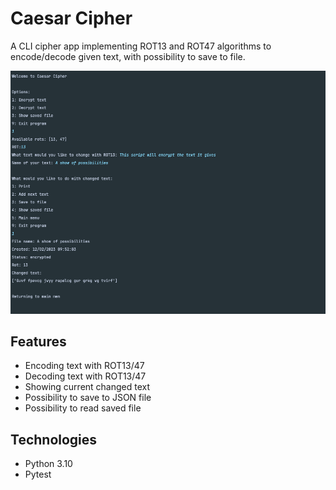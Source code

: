 # Caesar Cipher

A CLI cipher app implementing ROT13 and ROT47 algorithms to encode/decode given text, with possibility to save to file.

![](https://raw.githubusercontent.com/mikowhyHUB/caesar-cipher/main/assets/functionality.png)

## Features
- Encoding text with ROT13/47
- Decoding text with ROT13/47
- Showing current changed text
- Possibility to save to JSON file
- Possibility to read saved file

## Technologies
- Python 3.10
- Pytest

